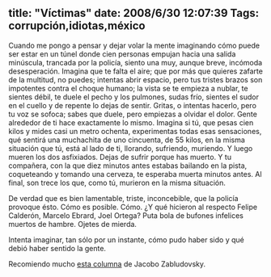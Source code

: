 title: "Víctimas"
date: 2008/6/30 12:07:39
Tags: corrupción,idiotas,méxico
---
Cuando me pongo a pensar y dejar volar la mente imaginando cómo puede ser estar en un túnel donde cien personas empujan hacia una salida minúscula, trancada por la policía, siento una muy, aunque breve, incómoda desesperación. Imagina que te falta el aire; que por más que quieres zafarte de la multitud, no puedes; intentas abrir espacio, pero tus tristes brazos son impotentes contra el choque humano; la vista se te empieza a nublar, te sientes débil, te duele el pecho y los pulmones, sudas frío, sientes el sudor en el cuello y de repente lo dejas de sentir. Gritas, o intentas hacerlo, pero tu voz se sofoca; sabes que duele, pero empiezas a olvidar el dolor. Gente alrededor de ti hace exactamente lo mismo. Imagina si tú, que pesas cien kilos y mides casi un metro ochenta, experimentas todas esas sensaciones, qué sentirá una muchachita de uno cincuenta, de 55 kilos, en la misma situación que tú, está al lado de ti, llorando, sufriendo, muriendo. Y luego mueren los dos asfixiados. Dejas de sufrir porque has muerto. Y tu compañera, con la que diez minutos antes estabas bailando en la pista, coqueteando y tomando una cerveza, te esperaba muerta minutos antes. Al final, son trece los que, como tú, murieron en la misma situación.

De verdad que es bien lamentable, triste, inconcebible, que la policía provoque ésto. Cómo es posible. Cómo. ¿Y qué hicieron al respecto Felipe Calderón, Marcelo Ebrard, Joel Ortega? Puta bola de bufones infelices muertos de hambre. Ojetes de mierda.

Intenta imaginar, tan sólo por un instante, cómo pudo haber sido y qué debió haber sentido la gente.

Recomiendo mucho <a href="http://www.eluniversal.com.mx/columnas/72238.html">esta columna</a> de Jacobo Zabludovsky.
